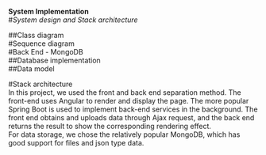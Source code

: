 **System Implementation**  
#_System design and Stack architecture_  
 
##Class diagram  
#Sequence diagram  
#Back End - MongoDB  
##Database implementation  
##Data model  

#Stack architecture  
In this project, we used the front and back end separation method. The front-end uses Angular to render and display the page. The more popular Spring Boot is used to implement back-end services in the background. The front end obtains and uploads data through Ajax request, and the back end returns the result to show the corresponding rendering effect.  
For data storage, we chose the relatively popular MongoDB, which has good support for files and json type data.  


